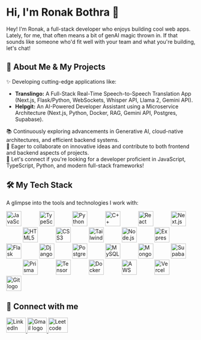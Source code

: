 <h1 align="left">Hi, I'm Ronak Bothra 👋</h1>

<p align="left">
  Hey! I'm Ronak, a full-stack developer who enjoys building cool web apps. Lately, for me, that often means a bit of genAI magic thrown in. If that sounds like someone who'd fit well with your team and what you're building, let's chat!
</p>

###

<h2 align="left">🚀 About Me & My Projects </h2>

<p align="left">
  ✨ Developing cutting-edge applications like:
  <ul>
    <li><b>Translingo:</b> A Full-Stack Real-Time Speech-to-Speech Translation App (Next.js, Flask/Python, WebSockets, Whisper API, Llama 2, Gemini API).</li>
    <li><b>Helpgit:</b> An AI-Powered Developer Assistant using a Microservice Architecture (Next.js, Python, Docker, RAG, Gemini API, Postgres, Supabase).</li>
  </ul>
  📚 Continuously exploring advancements in Generative AI, cloud-native architectures, and efficient backend systems. <br>
  🎯 Eager to collaborate on innovative ideas and contribute to both frontend and backend aspects of projects. <br>
  💬 Let's connect if you're looking for a developer proficient in JavaScript, TypeScript, Python, and modern full-stack frameworks!
</p>

###

<h2 align="left">🛠️ My Tech Stack</h2>

<p align="left">A glimpse into the tools and technologies I work with:</p>
<div align="left">
  <img src="https://cdn.jsdelivr.net/gh/devicons/devicon/icons/javascript/javascript-original.svg" width="40" alt="JavaScript logo"  />
  <img width="40" />
  <img src="https://cdn.jsdelivr.net/gh/devicons/devicon/icons/typescript/typescript-original.svg" width="40" alt="TypeScript logo"  />
  <img width="40" />
  <img src="https://cdn.jsdelivr.net/gh/devicons/devicon/icons/python/python-original.svg" width="40" alt="Python logo"  />
  <img width="40" />
  <img src="https://cdn.jsdelivr.net/gh/devicons/devicon/icons/cplusplus/cplusplus-original.svg" width="40" alt="C++ logo"  />
  <img width="40" />
  <img src="https://cdn.jsdelivr.net/gh/devicons/devicon/icons/react/react-original.svg" width="40" alt="React logo"  />
  <img width="40" />
  <img src="https://cdn.jsdelivr.net/gh/devicons/devicon/icons/nextjs/nextjs-original.svg" width="40" alt="Next.js logo"  />
  <img width="40" />
  <img src="https://cdn.jsdelivr.net/gh/devicons/devicon/icons/html5/html5-original.svg" width="40" alt="HTML5 logo"  />
  <img width="40" />
  <img src="https://cdn.jsdelivr.net/gh/devicons/devicon/icons/css3/css3-original.svg" width="40" alt="CSS3 logo"  />
  <img width="40" />
  <img src="https://skillicons.dev/icons?i=tailwindcss" width="40" alt="Tailwind CSS logo"  />
  <img width="40" />
  <img src="https://skillicons.dev/icons?i=nodejs" width="40" alt="Node.js logo"  />
  <img width="40" />
  <img src="https://skillicons.dev/icons?i=express" width="40" alt="Express.js logo"  />
  <img width="40" />
  <img src="https://skillicons.dev/icons?i=flask" width="40" alt="Flask logo"  />
  <img width="40" />
  <img src="https://cdn.jsdelivr.net/gh/devicons/devicon/icons/django/django-plain.svg" width="40" alt="Django logo"  />
  <img width="40" />
  <img src="https://cdn.jsdelivr.net/gh/devicons/devicon/icons/postgresql/postgresql-original.svg" width="40" alt="PostgreSQL logo"  />
  <img width="40" />
  <img src="https://cdn.jsdelivr.net/gh/devicons/devicon/icons/mysql/mysql-original-wordmark.svg" width="40" alt="MySQL logo"  />
  <img width="40" />
  <img src="https://cdn.jsdelivr.net/gh/devicons/devicon/icons/mongodb/mongodb-original.svg" width="40" alt="MongoDB logo"  />
  <img width="40" />
  <img src="https://skillicons.dev/icons?i=supabase" width="40" alt="Supabase logo"  />
  <img width="40" />
  <img src="https://skillicons.dev/icons?i=prisma" width="40" alt="Prisma logo"  />
  <img width="40" />
  <img src="https://cdn.jsdelivr.net/gh/devicons/devicon/icons/tensorflow/tensorflow-original.svg" width="40" alt="TensorFlow logo"  />
  <img width="40" />
  <img src="https://cdn.jsdelivr.net/gh/devicons/devicon/icons/docker/docker-original.svg" width="40" alt="Docker logo"  />
  <img width="40" />
  <img src="https://skillicons.dev/icons?i=aws" width="40" alt="AWS logo"  />
  <img width="40" />
  <img src="https://skillicons.dev/icons?i=vercel" width="40" alt="Vercel logo"  />
  <img width="40" />
  <img src="https://cdn.jsdelivr.net/gh/devicons/devicon/icons/git/git-original.svg" width="40" alt="Git logo"  />
</div>

<h2 align="left">🔗 Connect with me</h2>
<div align="left">
  <a href="https://www.linkedin.com/in/ronakbothraa/" target="_blank">
    <img src="https://raw.githubusercontent.com/maurodesouza/profile-readme-generator/master/src/assets/icons/social/linkedin/default.svg" width="52" height="40" alt="LinkedIn logo"  />
  </a>
  <a href="mailto:ronakbothraa@gmail.com" target="_blank">
    <img src="https://raw.githubusercontent.com/maurodesouza/profile-readme-generator/master/src/assets/icons/social/gmail/default.svg" width="52" height="40" alt="Gmail logo"  />
  </a>
  <a href="https://leetcode.com/u/ronakbothraa/" target="_blank">
    <img src="https://user-images.githubusercontent.com/63964149/152531278-5e01909d-0c2e-412a-8acc-4a06863c244d.png" width="52" height="40" alt="Leetcode logo"  />
  </a>
</div>

###
